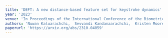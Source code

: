 ```yaml
---
title: 'DEFT: A new distance-based feature set for keystroke dynamics'
year: '2023'
venue: 'In Proceedings of the International Conference of the Biometrics Special Interest Group (BIOSIG 2023)'
authors: 'Nuwan Kaluarachchi,  Sevvandi Kandanaarachchi,  Kristen Moore,  and Arathi Arakala'
paperurl: 'https://arxiv.org/abs/2310.04059'
---
```


